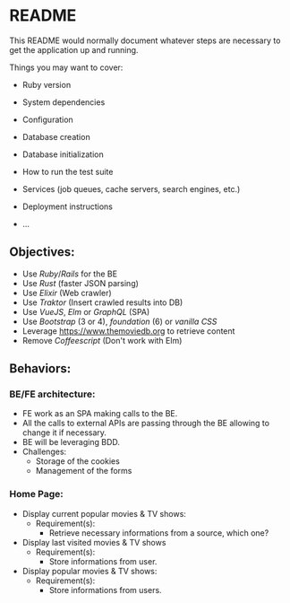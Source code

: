 # README

This README would normally document whatever steps are necessary to get the
application up and running.

Things you may want to cover:

* Ruby version

* System dependencies

* Configuration

* Database creation

* Database initialization

* How to run the test suite

* Services (job queues, cache servers, search engines, etc.)

* Deployment instructions

* ...

## Objectives:
* Use _Ruby_/_Rails_ for the BE
* Use _Rust_ (faster JSON parsing)
* Use _Elixir_ (Web crawler)
* Use _Traktor_ (Insert crawled results into DB)
* Use _VueJS_, _Elm_ or _GraphQL_ (SPA)
* Use _Bootstrap_ (3 or 4), _foundation_ (6) or _vanilla CSS_
* Leverage https://www.themoviedb.org to retrieve content
* Remove _Coffeescript_ (Don't work with Elm)

## Behaviors:
### BE/FE architecture:
* FE work as an SPA making calls to the BE.
* All the calls to external APIs are passing through the BE allowing to change it if necessary.
* BE will be leveraging BDD.
* Challenges:
  * Storage of the cookies
  * Management of the forms

### Home Page:
* Display current popular movies & TV shows:
  * Requirement(s):
    * Retrieve necessary informations from a source, which one?
* Display last visited movies & TV shows
  * Requirement(s):
    * Store informations from user.
* Display popular movies & TV shows:
  * Requirement(s):
    * Store informations from users.
